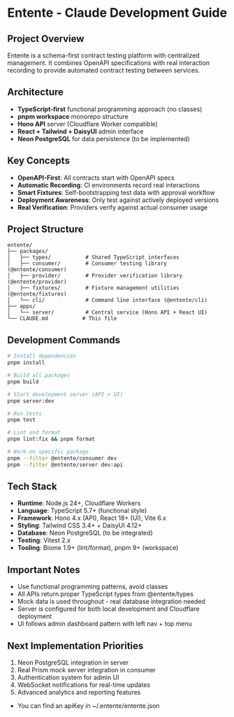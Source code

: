 # Entente - Claude Development Guide

## Project Overview
Entente is a schema-first contract testing platform with centralized management. It combines OpenAPI specifications with real interaction recording to provide automated contract testing between services.

## Architecture
- **TypeScript-first** functional programming approach (no classes)
- **pnpm workspace** monorepo structure
- **Hono API** server (Cloudflare Worker compatible)
- **React + Tailwind + DaisyUI** admin interface
- **Neon PostgreSQL** for data persistence (to be implemented)

## Key Concepts
- **OpenAPI-First**: All contracts start with OpenAPI specs
- **Automatic Recording**: CI environments record real interactions
- **Smart Fixtures**: Self-bootstrapping test data with approval workflow
- **Deployment Awareness**: Only test against actively deployed versions
- **Real Verification**: Providers verify against actual consumer usage

## Project Structure
```
entente/
├── packages/
│   ├── types/           # Shared TypeScript interfaces
│   ├── consumer/        # Consumer testing library (@entente/consumer)
│   ├── provider/        # Provider verification library (@entente/provider)
│   ├── fixtures/        # Fixture management utilities (@entente/fixtures)
│   └── cli/             # Command line interface (@entente/cli)
├── apps/
│   └── server/          # Central service (Hono API + React UI)
└── CLAUDE.md           # This file
```

## Development Commands
```bash
# Install dependencies
pnpm install

# Build all packages
pnpm build

# Start development server (API + UI)
pnpm server:dev

# Run tests
pnpm test

# Lint and format
pnpm lint:fix && pnpm format

# Work on specific package
pnpm --filter @entente/consumer dev
pnpm --filter @entente/server dev:api
```

## Tech Stack
- **Runtime**: Node.js 24+, Cloudflare Workers  
- **Language**: TypeScript 5.7+ (functional style)
- **Framework**: Hono 4.x (API), React 18+ (UI), Vite 6.x
- **Styling**: Tailwind CSS 3.4+ + DaisyUI 4.12+
- **Database**: Neon PostgreSQL (to be integrated)
- **Testing**: Vitest 2.x
- **Tooling**: Biome 1.9+ (lint/format), pnpm 9+ (workspace)

## Important Notes
- Use functional programming patterns, avoid classes
- All APIs return proper TypeScript types from @entente/types
- Mock data is used throughout - real database integration needed
- Server is configured for both local development and Cloudflare deployment
- UI follows admin dashboard pattern with left nav + top menu

## Next Implementation Priorities
1. Neon PostgreSQL integration in server
2. Real Prism mock server integration in consumer
3. Authentication system for admin UI
4. WebSocket notifications for real-time updates
5. Advanced analytics and reporting features
- You can find an apiKey in ~/.entente/entente.json